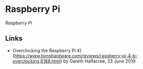 # Raspberry Pi

<dfn>Raspberry Pi</dfn>

## Links

-   Overclocking the Raspberry Pi 4](<https://www.tomshardware.com/reviews/raspberry-pi-4-b-overclocking,6188.html>) by Gareth Halfacree, 23 June 2019
